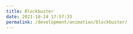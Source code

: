 ```yaml
---
title: Blockbuster
date: 2021-10-24 17:57:33
permalink: /development/animation/blockbuster/
---
```

